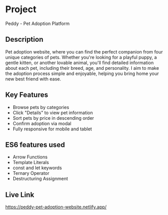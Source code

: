 
# Project 

Peddy - Pet Adoption Platform


## Description

Pet adoption website, where you can find the perfect companion from four unique categories of pets. Whether you're looking for a playful puppy, a gentle kitten, or another lovable animal, you'll find detailed information about each pet, including their breed, age, and personality. I aim to make the adoption process simple and enjoyable, helping you bring home your new best friend with ease.
## Key Features

- Browse pets by categories
- Click "Details" to view pet information
- Sort pets by price in descending order
- Confirm adoption via modal
- Fully responsive for mobile and tablet


## ES6 features used

- Arrow Functions
- Template Literals
- const and let keywords
- Ternary Operator
- Destructuring Assignment
## Live Link

https://peddy-pet-adoption-website.netlify.app/